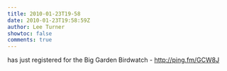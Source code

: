 ```yaml
---
title: 2010-01-23T19-58
date: 2010-01-23T19:58:59Z
author: Lee Turner
showtoc: false
comments: true
---
```


has just registered for the Big Garden Birdwatch - http://ping.fm/GCW8J

